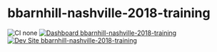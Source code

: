# bbarnhill-nashville-2018-training

![CI none](https://img.shields.io/badge/ci-none-orange.svg)
[![Dashboard bbarnhill-nashville-2018-training](https://img.shields.io/badge/dashboard-bbarnhill_nashville_2018_training-yellow.svg)](https://dashboard.pantheon.io/sites/2284acad-4d26-40a4-96cb-bdf4300e6094#dev/code)
[![Dev Site bbarnhill-nashville-2018-training](https://img.shields.io/badge/site-bbarnhill_nashville_2018_training-blue.svg)](http://dev-bbarnhill-nashville-2018-training.pantheonsite.io/)